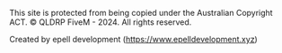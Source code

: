 This site is protected from being copied under the Australian Copyright ACT. 
©️ QLDRP FiveM - 2024. All rights reserved.

Created by epell development (https://www.epelldevelopment.xyz)
